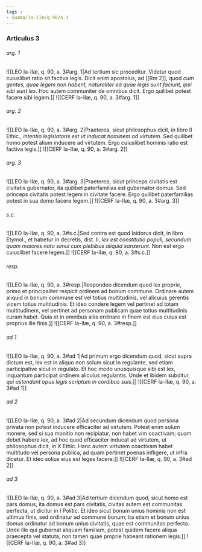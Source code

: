 ```yaml
---
tags : 
- Summa/Ia-IIæ/q.90/a.3
---
```


### Articulus 3

###### arg. 1
![[LEO Ia-IIæ, q. 90, a. 3#arg. 1|Ad tertium sic proceditur. Videtur quod cuiuslibet ratio sit factiva legis. Dicit enim apostolus, ad [[Rm 2]], quod *cum gentes, quae legem non habent, naturaliter ea quae legis sunt faciunt, ipsi sibi sunt lex*. Hoc autem communiter de omnibus dicit. Ergo quilibet potest facere sibi legem.]]
![[CERF Ia-IIæ, q. 90, a. 3#arg. 1]]

###### arg. 2
![[LEO Ia-IIæ, q. 90, a. 3#arg. 2|Praeterea, sicut philosophus dicit, in libro II Ethic., *intentio legislatoris est ut inducat hominem ad virtutem*. Sed quilibet homo potest alium inducere ad virtutem. Ergo cuiuslibet hominis ratio est factiva legis.]]
![[CERF Ia-IIæ, q. 90, a. 3#arg. 2]]

###### arg. 3
![[LEO Ia-IIæ, q. 90, a. 3#arg. 3|Praeterea, sicut princeps civitatis est civitatis gubernator, ita quilibet paterfamilias est gubernator domus. Sed princeps civitatis potest legem in civitate facere. Ergo quilibet paterfamilias potest in sua domo facere legem.]]
![[CERF Ia-IIæ, q. 90, a. 3#arg. 3]]

###### s.c.
![[LEO Ia-IIæ, q. 90, a. 3#s.c.|Sed contra est quod Isidorus dicit, in libro Etymol., et habetur in decretis, dist. II, *lex est constitutio populi, secundum quam maiores natu simul cum plebibus aliquid sanxerunt*. Non est ergo cuiuslibet facere legem.]]
![[CERF Ia-IIæ, q. 90, a. 3#s.c.]]

###### resp.
![[LEO Ia-IIæ, q. 90, a. 3#resp.|Respondeo dicendum quod lex proprie, primo et principaliter respicit ordinem ad bonum commune. Ordinare autem aliquid in bonum commune est vel totius multitudinis, vel alicuius gerentis vicem totius multitudinis. Et ideo condere legem vel pertinet ad totam multitudinem, vel pertinet ad personam publicam quae totius multitudinis curam habet. Quia et in omnibus aliis ordinare in finem est eius cuius est proprius ille finis.]]
![[CERF Ia-IIæ, q. 90, a. 3#resp.]]

###### ad 1
![[LEO Ia-IIæ, q. 90, a. 3#ad 1|Ad primum ergo dicendum quod, sicut supra dictum est, lex est in aliquo non solum sicut in regulante, sed etiam participative sicut in regulato. Et hoc modo unusquisque sibi est lex, inquantum participat ordinem alicuius regulantis. Unde et ibidem subditur, *qui ostendunt opus legis scriptum in cordibus suis*.]]
![[CERF Ia-IIæ, q. 90, a. 3#ad 1]]

###### ad 2
![[LEO Ia-IIæ, q. 90, a. 3#ad 2|Ad secundum dicendum quod persona privata non potest inducere efficaciter ad virtutem. Potest enim solum monere, sed si sua monitio non recipiatur, non habet vim coactivam; quam debet habere lex, ad hoc quod efficaciter inducat ad virtutem, ut philosophus dicit, in X Ethic. Hanc autem virtutem coactivam habet multitudo vel persona publica, ad quam pertinet poenas infligere, ut infra dicetur. Et ideo solius eius est leges facere.]]
![[CERF Ia-IIæ, q. 90, a. 3#ad 2]]

###### ad 3
![[LEO Ia-IIæ, q. 90, a. 3#ad 3|Ad tertium dicendum quod, sicut homo est pars domus, ita domus est pars civitatis, civitas autem est communitas perfecta, ut dicitur in I Politic. Et ideo sicut bonum unius hominis non est ultimus finis, sed ordinatur ad commune bonum; ita etiam et bonum unius domus ordinatur ad bonum unius civitatis, quae est communitas perfecta. Unde ille qui gubernat aliquam familiam, potest quidem facere aliqua praecepta vel statuta; non tamen quae proprie habeant rationem legis.]]
![[CERF Ia-IIæ, q. 90, a. 3#ad 3]]

